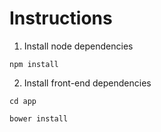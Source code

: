 # Instructions

1. Install node dependencies 

`npm install`

2. Install front-end dependencies

`cd app`

`bower install`

